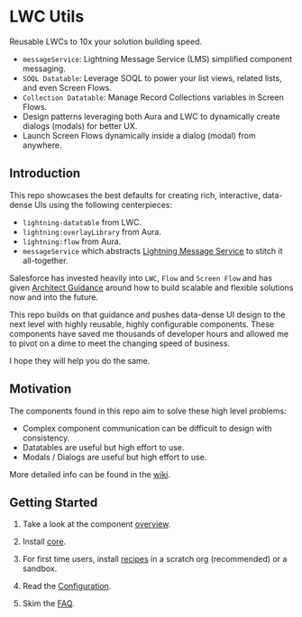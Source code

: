 # LWC Utils

Reusable LWCs to 10x your solution building speed.

- `messageService`: Lightning Message Service (LMS) simplified component messaging.
- `SOQL Datatable`: Leverage SOQL to power your list views, related lists, and even Screen Flows.
- `Collection Datatable`: Manage Record Collections variables in Screen Flows.
- Design patterns leveraging both Aura and LWC to dynamically create dialogs (modals) for better UX.
- Launch Screen Flows dynamically inside a dialog (modal) from anywhere.

## Introduction

This repo showcases the best defaults for creating rich, interactive, data-dense UIs using the following centerpieces:
- `lightning-datatable` from LWC.
- `lightning:overlayLibrary` from Aura.
- `lightning:flow` from Aura.
- `messageService` which abstracts [Lightning Message Service](https://developer.salesforce.com/docs/component-library/bundle/lightning-message-service) to stitch it all-together.

Salesforce has invested heavily into `LWC`, `Flow` and `Screen Flow` and has given [Architect Guidance](https://architect.salesforce.com/design/decision-guides/build-forms/) around how to build scalable and flexible solutions now and into the future.

This repo builds on that guidance and pushes data-dense UI design to the next level with highly reusable, highly configurable components. These components have saved me thousands of developer hours and allowed me to pivot on a dime to meet the changing speed of business.

I hope they will help you do the same.

## Motivation

The components found in this repo aim to solve these high level problems:

- Complex component communication can be difficult to design with consistency.
- Datatables are useful but high effort to use.
- Modals / Dialogs are useful but high effort to use.

More detailed info can be found in the [wiki](https://github.com/tsalb/lwc-utils/wiki/Motivation).

## Getting Started

1) Take a look at the component [overview](https://github.com/tsalb/lwc-utils/wiki/Component-Library-Overview).

2) Install [core](https://github.com/tsalb/lwc-utils/wiki/Installation#core).

3) For first time users, install [recipes](https://github.com/tsalb/lwc-utils/wiki/Installation#recipes) in a scratch org (recommended) or a sandbox.

4) Read the [Configuration](https://github.com/tsalb/lwc-utils/wiki/Configuration).

5) Skim the [FAQ](https://github.com/tsalb/lwc-utils/wiki/FAQ).
